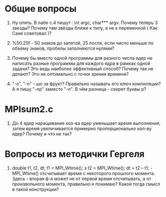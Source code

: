 # Общие вопросы
1) Ну опять. В лабе с.4 пишут : int argc, char*** argv. Почему теперь 3 звезды? Почему там звёзды ближе к типу, а не к переменной ( Как Саня советовал )?

2) %50.25f - 50 знаков до запятой, 25 после, если число меньше по объёму знаков, пробелы заполняются нулями? 

3) Почему бы вместо одной программы для разного числа ядер не написать разные программы для каждого ядра в рамках одной задачи? Это ведь наиболее эффективный способ? Почему так не делают? Это не оптимально с точки зрения времени?

4) "-o", "-n" - шо за фрукт? Правильно называть его ключ компиляции?  
А я пишу "-np" заместо "-n". В чём разница - секрет буквы p?

# MPIsum2.c 
1) До 4 ядер наращивание кол-ва ядер уменьшает время выполнения, затем время увеличивается примерно пропорционально кол-ву ядер? Почему и что не так?

# Вопросы из методички Гергеля
1) double t1, t2, dt;
t1 = MPI_Wtime();
ѕ
t2 = MPI_Wtime();
dt = t2 – t1; - MPI_Wtime() отсчитывает время с некоторого прошлого момента. Здесь - вторая ф-я может не от первой время отсчитывать, а от произвольного момента, правильно я понимаю? Какой тогда смысл в такой конструкции?

